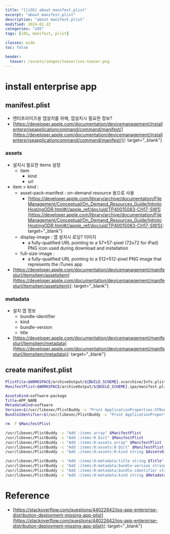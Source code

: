```yaml
---
title: "[[iOS] about manifest.plist"
excerpt: "about manifest.plist"
description: "about manifest.plist"
modified: 2024-02-22
categories: "iOS"
tags: [iOS, manifest, plist]

classes: wide
toc: false

header:
  teaser: /assets/images/teaser/ios-teaser.png
---
```


# install enterprise app

## manifest.plist
- 엔터프라이즈용 앱설치를 위해, 앱설치시 필요한 정보?
- [https://developer.apple.com/documentation/devicemanagement/installenterpriseapplicationcommand/command/manifest/](https://developer.apple.com/documentation/devicemanagement/installenterpriseapplicationcommand/command/manifest/){: target="_blank"}

### assets
- 설치시 필요한 items 설정
    - item
        - kind
        - url
- item > kind :
    - asset-pack-manifest : on-demand resource 용으로 사용
        - [https://developer.apple.com/library/archive/documentation/FileManagement/Conceptual/On_Demand_Resources_Guide/IntrotoHostingODR.html#//apple_ref/doc/uid/TP40015083-CH17-SW1](https://developer.apple.com/library/archive/documentation/FileManagement/Conceptual/On_Demand_Resources_Guide/IntrotoHostingODR.html#//apple_ref/doc/uid/TP40015083-CH17-SW1){: target="_blank"}
    - display-image : 앱 설치시 로딩? 이미지
        - a fully-qualified URL pointing to a 57×57-pixel (72x72 for iPad) PNG icon used during download and installation
    - full-size-image :
        - a fully-qualified URL pointing to a 512×512-pixel PNG image that represents the iTunes app
- [https://developer.apple.com/documentation/devicemanagement/manifesturl/itemsitem/assetsitem](https://developer.apple.com/documentation/devicemanagement/manifesturl/itemsitem/assetsitem){: target="_blank"}

### metadata
- 설치 앱 정보
    - bundle-identifier
    - kind
    - bundle-version
    - title
- [https://developer.apple.com/documentation/devicemanagement/manifesturl/itemsitem/metadata](https://developer.apple.com/documentation/devicemanagement/manifesturl/itemsitem/metadata){: target="_blank"}

## create manifest.plist
```sh
PlistFile=$WORKSPACE/archiveOutput/${BUILD_SCHEME}.xcarchive/Info.plist
ManifestPlist=$WORKSPACE/archiveOutput/${BUILD_SCHEME}.ipa/manifest.plist

AssetsKind=software-package
Title=APP_NAME
MetadataKind=software
Version=$(/usr/libexec/PlistBuddy -c "Print ApplicationProperties:CFBundleShortVersionString" $PlistFile)
BundleIdentifier=$(/usr/libexec/PlistBuddy -c "Print ApplicationProperties:CFBundleIdentifier" $PlistFile)

rm -f $ManifestPlist

/usr/libexec/PlistBuddy -c "Add :items array" $ManifestPlist
/usr/libexec/PlistBuddy -c "Add :items:0 Dict" $ManifestPlist
/usr/libexec/PlistBuddy -c "Add :items:0:assets array" $ManifestPlist
/usr/libexec/PlistBuddy -c "Add :items:0:assets:0 Dict" $ManifestPlist
/usr/libexec/PlistBuddy -c "Add :items:0:assets:0:kind string $AssetsKind" $ManifestPlist

/usr/libexec/PlistBuddy -c "Add :items:0:metadata:title string $Title" $ManifestPlist
/usr/libexec/PlistBuddy -c "Add :items:0:metadata:bundle-version string $Version" $ManifestPlist
/usr/libexec/PlistBuddy -c "Add :items:0:metadata:bundle-identifier string $BundleIdentifier" $ManifestPlist
/usr/libexec/PlistBuddy -c "Add :items:0:metadata:kind string $MetadataKind" $ManifestPlist
```


# Reference
- [https://stackoverflow.com/questions/44022642/ios-app-enterprise-distribution-deployment-missing-app-plist](https://stackoverflow.com/questions/44022642/ios-app-enterprise-distribution-deployment-missing-app-plist){: target="_blank"}
